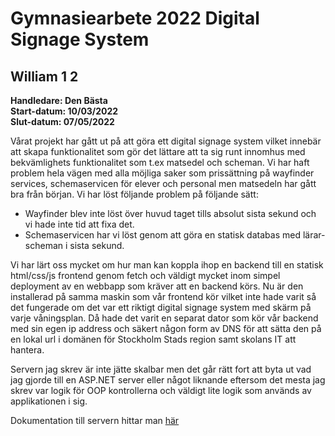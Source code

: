 # Gymnasiearbete 2022 Digital Signage System

## **William 1 2**

**Handledare: Den Bästa** <br />
**Start-datum: 10/03/2022** <br />
**Slut-datum: 07/05/2022** <br />

Vårat projekt har gått ut på att göra ett digital signage system vilket innebär att skapa funktionalitet som gör det lättare
att ta sig runt innomhus med bekvämlighets funktionalitet som t.ex matsedel och scheman. Vi har haft problem hela vägen med
alla möjliga saker som prissättning på wayfinder services, schemaservicen för elever och personal men matsedeln har gått bra
från början. Vi har löst följande problem på följande sätt:

- Wayfinder blev inte löst över huvud taget tills absolut sista sekund och vi hade inte tid att fixa det.
- Schemaservicen har vi löst genom att göra en statisk databas med lärar-scheman i sista sekund.

Vi har lärt oss mycket om hur man kan koppla ihop en backend till en statisk html/css/js frontend genom fetch och väldigt
mycket inom simpel deployment av en webbapp som kräver att en backend körs. Nu är den installerad på samma maskin som
vår frontend kör vilket inte hade varit så det fungerade om det var ett riktigt digital signage system med skärm på
varje våningsplan. Då hade det varit en separat dator som kör vår backend med sin egen ip address och säkert någon form av
DNS för att sätta den på en lokal url i domänen för Stockholm Stads region samt skolans IT att hantera.

Servern jag skrev är inte jätte skalbar men det går rätt fort att byta ut vad jag gjorde till en ASP.NET server eller något liknande eftersom det mesta jag skrev var logik för OOP kontrollerna och väldigt lite logik som används av applikationen i sig.

Dokumentation till servern hittar man [här](./server/docs/README.md)
